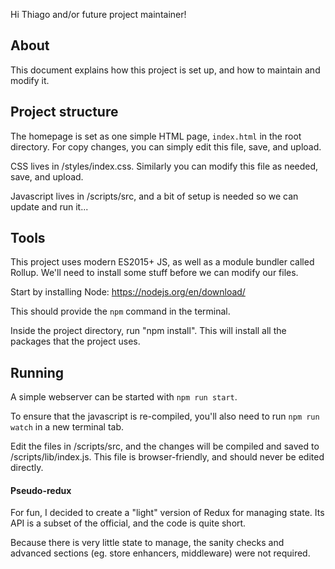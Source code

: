 Hi Thiago and/or future project maintainer!


## About
This document explains how this project is set up, and how to maintain and modify it.


## Project structure

The homepage is set as one simple HTML page, `index.html` in the root directory. For copy changes, you can simply edit this file, save, and upload.

CSS lives in /styles/index.css. Similarly you can modify this file as needed, save, and upload.

Javascript lives in /scripts/src, and a bit of setup is needed so we can update and run it...


## Tools
This project uses modern ES2015+ JS, as well as a module bundler called Rollup. We'll need to install some stuff before we can modify our files.

Start by installing Node: https://nodejs.org/en/download/

This should provide the `npm` command in the terminal.

Inside the project directory, run "npm install". This will install all the packages that the project uses.


## Running

A simple webserver can be started with `npm run start`.

To ensure that the javascript is re-compiled, you'll also need to run `npm run watch` in a new terminal tab.

Edit the files in /scripts/src, and the changes will be compiled and saved to /scripts/lib/index.js. This file is browser-friendly, and should never be edited directly.


#### Pseudo-redux

For fun, I decided to create a "light" version of Redux for managing state. Its API is a subset of the official, and the code is quite short.

Because there is very little state to manage, the sanity checks and advanced sections (eg. store enhancers, middleware) were not required.
